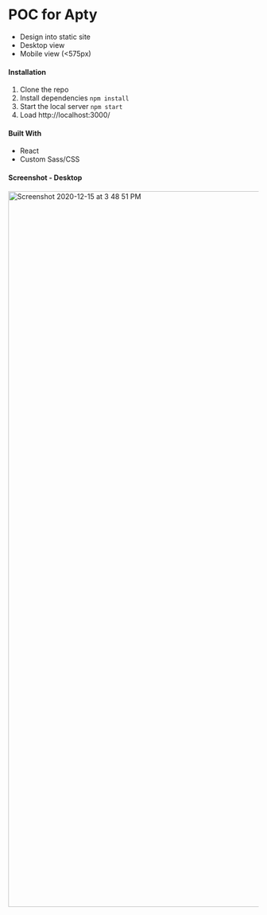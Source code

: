 # POC for Apty

* Design into static site 
* Desktop view 
* Mobile view (<575px)

#### Installation
1. Clone the repo
2. Install dependencies `npm install` 
3. Start the local server `npm start`
4. Load http://localhost:3000/

#### Built With
* React
* Custom Sass/CSS

#### Screenshot - Desktop 
<img width="1438" alt="Screenshot 2020-12-15 at 3 48 51 PM" src="https://user-images.githubusercontent.com/71149670/102202249-1f67ce00-3eed-11eb-8432-e73db4aa15c4.png">

